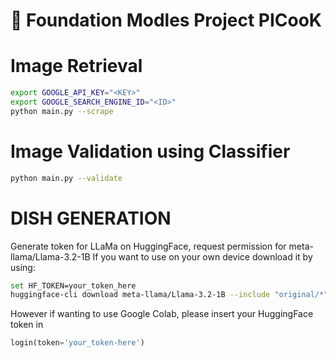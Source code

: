 # :cake: Foundation Modles Project PICooK


# Image Retrieval
```bash
export GOOGLE_API_KEY="<KEY>"
export GOOGLE_SEARCH_ENGINE_ID="<ID>"
python main.py --scrape
```

# Image Validation using Classifier
```bash
python main.py --validate
```

# DISH GENERATION
Generate token for LLaMa on HuggingFace, request permission for meta-llama/Llama-3.2-1B
If you want to use on your own device download it by using:
```bash
set HF_TOKEN=your_token_here
huggingface-cli download meta-llama/Llama-3.2-1B --include "original/*" --local-dir /path/to/save/directory/Llama-3.2-1B
```
However if wanting to use Google Colab, please insert your HuggingFace token in
```python
login(token='your_token-here')
```